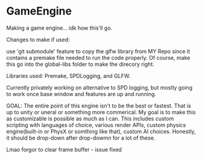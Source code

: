 # GameEngine
Making a game engine... idk how this'll go. 

Changes to make if used:

use 'git submodule' feature to copy the glfw library from MY Repo since it contains a premake file needed to run the code properly. Of course, make this go into the global-libs folder to make the direcory right. 


Libraries used: Premake, SPDLogging, and GLFW. 

Currently privately working on alternative to SPD logging, but mostly going to work once base window and features are up and running. 


GOAL: The entire point of this engine isn't to be the best or fastest. That is up to unity or uneral or something more commerical. My goal is to make this as customizable is possible as much as I can. This includes custom scripting with languages of choice, various render APIs, custom physics engine(built-in or PhysX or somthing like that), custom AI choices. Honestly, it should be drop-down after drop-dowmn for a lot of these. 

Lmao forgor to clear frame buffer -  issue fixed
